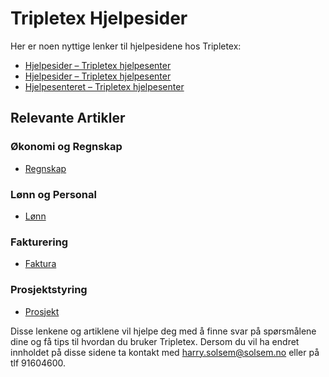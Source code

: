 ﻿# Tripletex Hjelpesider

Her er noen nyttige lenker til hjelpesidene hos Tripletex:

- [Hjelpesider – Tripletex hjelpesenter](https://hjelp.tripletex.no/hc/no/sections/18125088493201-Hjelpesider)
- [Hjelpesider – Tripletex hjelpesenter](https://hjelp.tripletex.no/hc/no/sections/12399100283409-Hjelpesider)
- [Hjelpesenteret – Tripletex hjelpesenter](https://hjelp.tripletex.no/hc/no/articles/18733041724945-Hjelpesenteret)

## Relevante Artikler

### Økonomi og Regnskap
- [Regnskap](https://hjelp.tripletex.no/hc/no/categories/4404701766545-Regnskap)

### Lønn og Personal
- [Lønn](https://hjelp.tripletex.no/hc/no/categories/4404420002449-L%C3%B8nn)

### Fakturering
- [Faktura](https://hjelp.tripletex.no/hc/no/categories/4404419979409-Faktura)

### Prosjektstyring
- [Prosjekt](https://hjelp.tripletex.no/hc/no/categories/4404425043857-Prosjekt)


Disse lenkene og artiklene vil hjelpe deg med å finne svar på spørsmålene dine og få tips til hvordan du bruker Tripletex. 
Dersom du vil ha endret innholdet på disse sidene ta kontakt med [harry.solsem@solsem.no](mailto:harry.solsem@solsem.no) eller på tlf 91604600.

